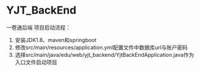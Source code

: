 # YJT_BackEnd
一卷通后端
项目启动流程：
1. 安装JDK1.8、maven和springboot
2. 修改src/main/resources/application.yml配置文件中数据库url与账户密码
3. 选择src/main/java/edu/web/yjt_backend/YjtBackEndApplication.java作为入口文件启动项目

